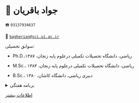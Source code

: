 
# 👤  **جواد باقریان** 


☎️  `03137934637`


📧  [`bagherian@sci.ui.ac.ir`](mailto:bagherian@sci.ui.ac.ir)


سوابق تحصیلی:


- Ph.D.،ریاضی، دانشگاه تحصیلات تکمیلی درعلوم پایه زنجان، ۱۳۸۷


- M.Sc.، ریاضی، دانشگاه تحصیلات تکمیلی درعلوم پایه زنجان، ۱۳۸۳


- B.Sc.، دبیری ریاضی، دانشگاه کاشان، ۱۳۸۰


<details>
<summary>
برنامه هفتگی
</summary>
<img src="../statics/bagherian.jpg"/>
</details>


[اطلاعات بیشتر](https://sci.ui.ac.ir/bagherian)


